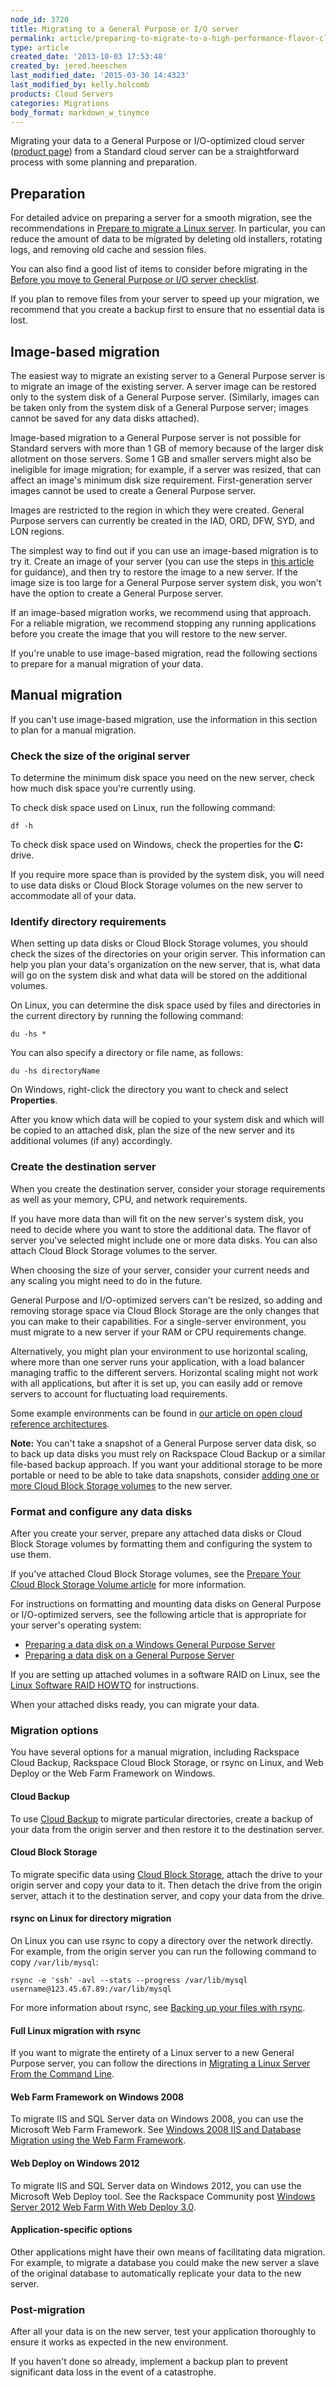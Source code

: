 ```yaml
---
node_id: 3720
title: Migrating to a General Purpose or I/O server
permalink: article/preparing-to-migrate-to-a-high-performance-flavor-cloud-server
type: article
created_date: '2013-10-03 17:53:48'
created_by: jered.heeschen
last_modified_date: '2015-03-30 14:4323'
last_modified_by: kelly.holcomb
products: Cloud Servers
categories: Migrations
body_format: markdown_w_tinymce
---
```


Migrating your data to a General Purpose or I/O-optimized cloud server ([product page](http://www.rackspace.com/cloud/servers "Rackspace Cloud Servers page")) from a Standard cloud server can be a straightforward process with some planning and preparation.

## Preparation

[prep]:/knowledge_center/article/preparing-for-a-cloud-server-migration "Preparing for a Cloud Server Migration"

For detailed advice on preparing a server for a smooth migration, see the recommendations in [Prepare to migrate a Linux server][prep]. In particular, you can reduce the amount of data to be migrated by deleting old installers, rotating logs, and removing old cache and session files.

You can also find a good list of items to consider before migrating in the [Before you move to General Purpose or I/O server checklist](http://www.rackspace.com/knowledge_center/article/before-you-move-to-performance-cloud-servers-checklist).

If you plan to remove files from your server to speed up your migration, we recommend that you create a backup first to ensure that no essential data is lost.

## Image-based migration

[makeimage]:/knowledge_center/article/cloud-essentials-4-creating-an-image-backup-cloning-and-restoring-a-server-from-a-saved "Creating and Restoring Images"

The easiest way to migrate an existing server to a General Purpose server is to migrate an image of the existing server. A server image can be restored only to the system disk of a General Purpose server. (Similarly, images can be taken only from the system disk of a General Purpose server; images cannot be saved for any data disks attached).

Image-based migration to a General Purpose server is not possible for Standard servers with more than 1 GB of memory because of the larger disk allotment on those servers. Some 1 GB and smaller servers might also be ineligible for image migration; for example, if a server was resized, that can affect an image's minimum disk size requirement. First-generation server images cannot be used to create a General Purpose server.

Images are restricted to the region in which they were created. General Purpose servers can currently be created in the IAD, ORD, DFW, SYD, and LON regions.

The simplest way to find out if you can use an image-based migration is to try it. Create an image of your server (you can use the steps in [this article][makeimage] for guidance), and then try to restore the image to a new server. If the image size is too large for a General Purpose server system disk, you won't have the option to create a General Purpose server.

If an image-based migration works, we recommend using that approach. For a reliable migration, we recommend stopping any running applications before you create the image that you will restore to the new server.

If you're unable to use image-based migration, read the following sections to prepare for a manual migration of your data.

## Manual migration

If you can't use image-based migration, use the information in this section to plan for a manual migration. 

### Check the size of the original server

To determine the minimum disk space you need on the new server, check how much disk space you're currently using.

To check disk space used on Linux, run the following command:

    df -h

To check disk space used on Windows, check the properties for the **C:** drive.

If you require more space than is provided by the system disk, you will need to use data disks or Cloud Block Storage volumes on the new server to accommodate all of your data.

### Identify directory requirements

When setting up data disks or Cloud Block Storage volumes, you should check the sizes of the directories on your origin server. This information can help you plan your data's organization on the new server, that is, what data will go on the system disk and what data will be stored on the additional volumes.

On Linux, you can determine the disk space used by files and directories in the current directory by running the following command:

    du -hs *

You can also specify a directory or file name, as follows:

    du -hs directoryName

On Windows, right-click the directory you want to check and select **Properties**.

After you know which data will be copied to your system disk and which will be copied to an attached disk, plan the size of the new server and its additional volumes (if any) accordingly.

### Create the destination server

[arch]:/knowledge_center/article/rackspace-open-cloud-reference-architecture

When you create the destination server, consider your storage requirements as well as your memory, CPU, and network requirements.

If you have more data than will fit on the new server's system disk, you need to decide where you want to store the additional data. The flavor of server you've selected might include one or more data disks. You can also attach Cloud Block Storage volumes to the server.

When choosing the size of your server, consider your current needs and any scaling you might need to do in the future.

General Purpose and I/O-optimized servers can't be resized, so adding and removing storage space via Cloud Block Storage are the only changes that you can make to their capabilities. For a single-server environment, you must migrate to a new server if your RAM or CPU requirements change.

Alternatively, you might plan your environment to use horizontal scaling, where more than one server runs your application, with a load balancer managing traffic to the different servers. Horizontal scaling might not work with all applications, but after it is set up, you can easily add or remove servers to account for fluctuating load requirements.

Some example environments can be found in [our article on open cloud reference architectures][arch].

**Note:** You can't take a snapshot of a General Purpose server data disk, so to back up data disks you must rely on Rackspace Cloud Backup or a similar file-based backup approach. If you want your additional storage to be more portable or need to be able to take data snapshots, consider [adding one or more Cloud Block Storage volumes](/knowledge_center/article/create-and-attach-a-cloud-block-storage-volume) to the new server.

### Format and configure any data disks

[windata]:/knowledge_center/node/3750
[linuxdata]:/knowledge_center/node/3749
[softraid]:http://www.tldp.org/HOWTO/Software-RAID-HOWTO.html "Linux Software RAID HOWTO"

After you create your server, prepare any attached data disks or Cloud Block Storage volumes by formatting them and configuring the system to use them.

If you've attached Cloud Block Storage volumes, see the [Prepare Your Cloud Block Storage Volume article](/knowledge_center/article/prepare-your-cloud-block-storage-volume) for more information.

For instructions on formatting and mounting data disks on General Purpose or I/O-optimized servers, see the following article that is appropriate for your server's operating system:

- [Preparing a data disk on a Windows General Purpose Server][windata]
- [Preparing a data disk on a General Purpose Server][linuxdata]

If you are setting up attached volumes in a software RAID on Linux, see the [Linux Software RAID HOWTO][softraid] for instructions.

When your attached disks ready, you can migrate your data.

### Migration options

You have several options for a manual migration, including Rackspace Cloud Backup, Rackspace Cloud Block Storage, or rsync on Linux, and Web Deploy or the Web Farm Framework on Windows.

#### Cloud Backup

To use [Cloud Backup](/knowledge_center/article/rackspace-cloud-backup-overview) to migrate particular directories, create a backup of your data from the origin server and then restore it to the destination server.

#### Cloud Block Storage

To migrate specific data using [Cloud Block Storage](/knowledge_center/article/cloud-block-storage-overview), attach the drive to your origin server and copy your data to it. Then detach the drive from the origin server, attach it to the destination server, and copy your data from the drive.

#### rsync on Linux for directory migration

On Linux you can use rsync to copy a directory over the network directly. For example, from the origin server you can run the following command to copy `/var/lib/mysql`:

    rsync -e 'ssh' -avl --stats --progress /var/lib/mysql username@123.45.67.89:/var/lib/mysql

For more information about rsync, see [Backing up your files with rsync](/knowledge_center/article/backing-up-your-files-with-rsync).

#### Full Linux migration with rsync

If you want to migrate the entirety of a Linux server to a new General Purpose server, you can follow the directions in [Migrating a Linux Server From the Command Line](/knowledge_center/article/migrating-a-linux-server-from-the-command-line-stage-1).

#### Web Farm Framework on Windows 2008

To migrate IIS and SQL Server data on Windows 2008, you can use the Microsoft Web Farm Framework. See [Windows 2008 IIS and Database Migration using the Web Farm Framework](/knowledge_center/article/windows-2008-iis-and-database-migration-using-the-web-farm-framework).

#### Web Deploy on Windows 2012

To migrate IIS and SQL Server data on Windows 2012, you can use the Microsoft Web Deploy tool. See the Rackspace Community post [Windows Server 2012 Web Farm With Web Deploy 3.0](https://community.rackspace.com/products/f/25/t/641).

#### Application-specific options

Other applications might have their own means of facilitating data migration. For example, to migrate a database you could make the new server a slave of the original database to automatically replicate your data to the new server.

### Post-migration

After all your data is on the new server, test your application thoroughly to ensure it works as expected in the new environment.

If you haven't done so already, implement a backup plan to prevent significant data loss in the event of a catastrophe.
